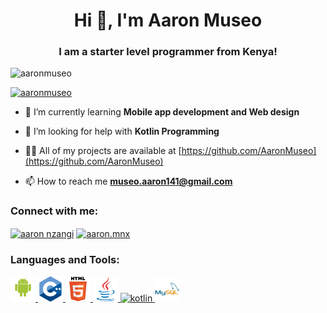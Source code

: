<h1 align="center">Hi 👋, I'm Aaron Museo</h1>
<h3 align="center">I am a starter level programmer from Kenya!</h3>

<p align="left"> <img src="https://komarev.com/ghpvc/?username=aaronmuseo&label=Profile%20views&color=0e75b6&style=flat" alt="aaronmuseo" /> </p>

<p align="left"> <a href="https://github.com/ryo-ma/github-profile-trophy"><img src="https://github-profile-trophy.vercel.app/?username=aaronmuseo" alt="aaronmuseo" /></a> </p>

- 🌱 I’m currently learning **Mobile app development and Web design**

- 🤝 I’m looking for help with **Kotlin Programming**

- 👨‍💻 All of my projects are available at [https://github.com/AaronMuseo](https://github.com/AaronMuseo)

- 📫 How to reach me **museo.aaron141@gmail.com**

<h3 align="left">Connect with me:</h3>
<p align="left">
<a href="https://linkedin.com/in/aaron nzangi" target="blank"><img align="center" src="https://raw.githubusercontent.com/rahuldkjain/github-profile-readme-generator/master/src/images/icons/Social/linked-in-alt.svg" alt="aaron nzangi" height="30" width="40" /></a>
<a href="https://instagram.com/aaron.mnx" target="blank"><img align="center" src="https://raw.githubusercontent.com/rahuldkjain/github-profile-readme-generator/master/src/images/icons/Social/instagram.svg" alt="aaron.mnx" height="30" width="40" /></a>
</p>

<h3 align="left">Languages and Tools:</h3>
<p align="left"> <a href="https://developer.android.com" target="_blank" rel="noreferrer"> <img src="https://raw.githubusercontent.com/devicons/devicon/master/icons/android/android-original-wordmark.svg" alt="android" width="40" height="40"/> </a> <a href="https://www.w3schools.com/cpp/" target="_blank" rel="noreferrer"> <img src="https://raw.githubusercontent.com/devicons/devicon/master/icons/cplusplus/cplusplus-original.svg" alt="cplusplus" width="40" height="40"/> </a> <a href="https://www.w3.org/html/" target="_blank" rel="noreferrer"> <img src="https://raw.githubusercontent.com/devicons/devicon/master/icons/html5/html5-original-wordmark.svg" alt="html5" width="40" height="40"/> </a> <a href="https://www.java.com" target="_blank" rel="noreferrer"> <img src="https://raw.githubusercontent.com/devicons/devicon/master/icons/java/java-original.svg" alt="java" width="40" height="40"/> </a> <a href="https://kotlinlang.org" target="_blank" rel="noreferrer"> <img src="https://www.vectorlogo.zone/logos/kotlinlang/kotlinlang-icon.svg" alt="kotlin" width="40" height="40"/> </a> <a href="https://www.mysql.com/" target="_blank" rel="noreferrer"> <img src="https://raw.githubusercontent.com/devicons/devicon/master/icons/mysql/mysql-original-wordmark.svg" alt="mysql" width="40" height="40"/> </a> </p>
